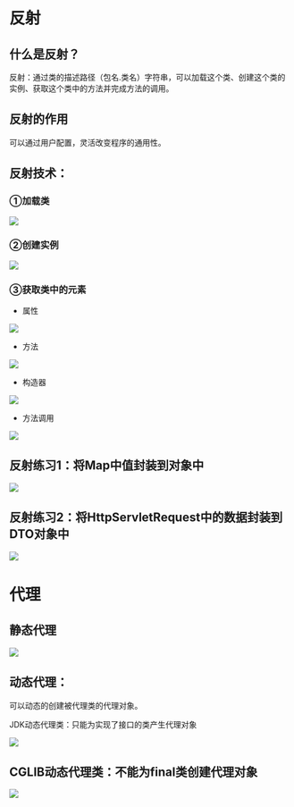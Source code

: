 # 反射

## 什么是反射？

​     反射：通过类的描述路径（包名.类名）字符串，可以加载这个类、创建这个类的实例、获取这个类中的方法并完成方法的调用。

## 反射的作用

 可以通过用户配置，灵活改变程序的通用性。

## 反射技术：

### ①加载类

![](img/1-1.png)

### ②创建实例

![](img/1-2.png)

### ③获取类中的元素

- 属性

![](img/1-3.png)

- 方法

![](img/1-4.png)

- 构造器

![](img/1-5.png)

- 方法调用

![](img/1-6.png)

## 反射练习1：将Map中值封装到对象中

![](img/1-7.png)

## 反射练习2：将HttpServletRequest中的数据封装到DTO对象中

![](img/1-8.png)

# 代理

## **静态代理**

![](img/1-9.png)

## 动态代理：

可以动态的创建被代理类的代理对象。

JDK动态代理类：只能为实现了接口的类产生代理对象

![](img/1-10.png)

## CGLIB动态代理类：不能为final类创建代理对象

![](img/1-11.png)

